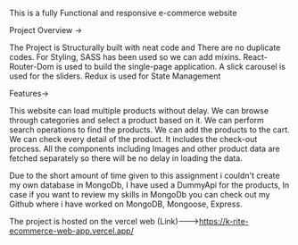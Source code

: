 This is a fully Functional and responsive e-commerce website

Project Overview → 

The Project is Structurally built with neat code and There are no duplicate codes.
For Styling, SASS has been used so we can add mixins.
React-Router-Dom is used to build the single-page application.
A slick carousel is used for the sliders.
Redux is used for State Management

 Features→

This website can load multiple products without delay.
We can browse through categories and select a product based on it.
We can perform search operations to find the products.
We can add the products to the cart.
We can check every detail of the product.
It includes the check-out process.
All the components including Images and other product data are fetched separately so there will be no delay in loading the data.


Due to the short amount of time given to this assignment i couldn't create my own database in MongoDb, I have used a DummyApi for the products, In case if you want to review my skills in MongoDb you can check out my Github where i have worked on MongoDB, Mongoose, Express.


The project is hosted on the vercel web (Link)--->https://k-rite-ecommerce-web-app.vercel.app/